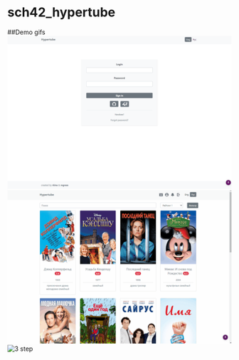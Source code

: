# sch42_hypertube

##Demo gifs
![1 step](https://github.com/Dindonpingpong/sch42_hypertube/blob/master/readme_src/1.gif)
![2 step](https://github.com/Dindonpingpong/sch42_hypertube/blob/master/readme_src/2.gif)
![3 step](https://github.com/Dindonpingpong/sch42_hypertube/blob/master/readme_src/3.gif)
